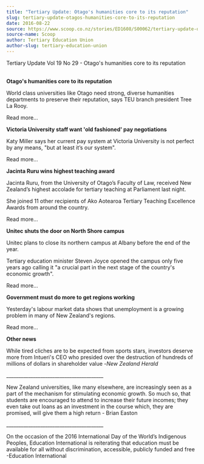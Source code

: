 ```yaml
---
title: "Tertiary Update: Otago's humanities core to its reputation"
slug: tertiary-update-otagos-humanities-core-to-its-reputation
date: 2016-08-22
source: https://www.scoop.co.nz/stories/ED1608/S00062/tertiary-update-otagos-humanities-core-to-its-reputation.htm
source-name: Scoop
author: Tertiary Education Union
author-slug: tertiary-education-union
---
```


<p>Tertiary Update Vol 19 No 29 - Otago's humanities core to
its reputation</p>

<p><br><strong>Otago's humanities core to its
reputation</strong></p>

<p>World class universities like Otago
need strong, diverse humanities departments to preserve
their reputation, says TEU branch president Tree La
Rooy.</p>

<p>Read more…</p>

<p><strong>Victoria
University staff want 'old fashioned' pay
negotiations</strong></p>

<p>Katy Miller says her current pay
system at Victoria University is not perfect by any means,
"but at least it’s our system".</p>

<p>Read more…</p>

<p><strong>Jacinta Ruru wins
highest teaching award</strong></p>

<p>Jacinta Ruru, from the
University of Otago’s Faculty of Law, received New
Zealand’s highest accolade for tertiary teaching at
Parliament last night.</p>

<p>She joined 11 other recipients of
Ako Aotearoa Tertiary Teaching Excellence Awards from around
the country.</p>

<p>Read more…</p>

<p><strong>Unitec shuts the
door on North Shore campus</strong></p>

<p>Unitec plans to close
its northern campus at Albany before the end of the
year.</p>

<p>Tertiary education minister Steven Joyce opened the
campus only five years ago calling it "a crucial part in the
next stage of the country's economic growth".
</p>

<p>Read more…</p>

<p><strong>Government must
do more to get regions working</strong></p>

<p>Yesterday's labour
market data shows that unemployment is a growing problem in
many of New Zealand's regions.</p>

<p>Read more…</p>



<p><strong>Other
news</strong></p>

<p>While tired cliches are to be expected from
sports stars, investors deserve more from Intueri's CEO who
presided over the destruction of hundreds of millions of
dollars in shareholder value -<i>New Zealand
Herald</i></p>

<p>________________________________________</p>

<p>New
Zealand universities, like many elsewhere, are increasingly
seen as a part of the mechanism for stimulating economic
growth. So much so, that students are encouraged to attend
to increase their future incomes; they even take out loans
as an investment in the course which, they are promised,
will give them a high return - Brian
Easton</p>

<p>________________________________________</p>

<p>On
the occasion of the 2016 International Day of the World’s
Indigenous Peoples, Education International is reiterating
that education must be available for all without
discrimination, accessible, publicly funded and free -Education
International</p>











